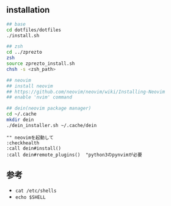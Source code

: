 ## installation
```sh
## base
cd dotfiles/dotfiles
./install.sh
```
```sh
## zsh
cd ../zprezto
zsh
source zprezto_install.sh
chsh -s <zsh_path>
```
```sh
## neovim
## install neovim
## https://github.com/neovim/neovim/wiki/Installing-Neovim
## enable 'nvim' command
```
```sh
## dein(neovim package manager)
cd ~/.cache
mkdir dein
./dein_installer.sh ~/.cache/dein
```
```vim
"" neovimを起動して
:checkhealth
:call dein#install()
:call dein#remote_plugins()  "python3のpynvimが必要
```

## 参考
* `cat /etc/shells` 
* `echo $SHELL`
